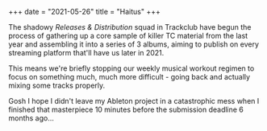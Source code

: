 +++
date = "2021-05-26"
title = "Haitus"
+++

The shadowy _Releases & Distribution_ squad in Trackclub have begun the process of gathering up a core sample of killer TC material from the last year and assembling it into a series of 3 albums, aiming to publish on every streaming platform that'll have us later in 2021.

This means we're briefly stopping our weekly musical workout regimen to focus on something much, much more difficult - going back and actually mixing some tracks properly. 

Gosh I hope I didn't leave my Ableton project in a catastrophic mess when I finished that masterpiece 10 minutes before the submission deadline 6 months ago...

